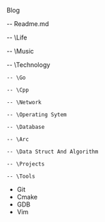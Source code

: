 Blog

-- Readme.md

-- \Life

-- \Music

-- \Technology

    -- \Go

    -- \Cpp

    -- \Network

    -- \Operating Sytem

    -- \Database

    -- \Arc

    -- \Data Struct And Algorithm

    -- \Projects

    -- \Tools

* Git
* Cmake
* GDB
* Vim
